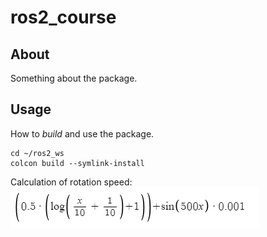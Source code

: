 # ros2_course

## About

Something about the package.

## Usage

How to *build* and use the package.

    cd ~/ros2_ws
    colcon build --symlink-install
Calculation of rotation speed:
![Rotation speed calculation](https://github.com/Shiraizawa/ROS2/blob/main/image.png?raw=true)

